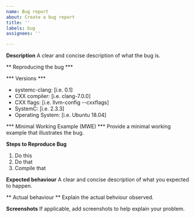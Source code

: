 ```yaml
---
name: Bug report
about: Create a bug report
title: ''
labels: bug
assignees: ''

---
```


**Description**
A clear and concise description of what the bug is.

** Reproducing the bug ***

*** Versions ***
- systemc-clang: [i.e. 0.1]
- CXX compiler: [i.e. clang-7.0.0]
- CXX flags: [i.e. llvm-config --cxxflags]
- SystemC: [i.e. 2.3.3]
- Operating System: [i.e. Ubuntu 18.04]

*** Minimal Working Example (MWE) ***
Provide a minimal working example that illustrates the bug.

**Steps to Reproduce Bug**
1. Do this
2. Do that
3. Compile that

**Expected behaviour**
A clear and concise description of what you expected to happen.

** Actual behaviour **
Explain the actual behviour observed.

**Screenshots**
If applicable, add screenshots to help explain your problem.
